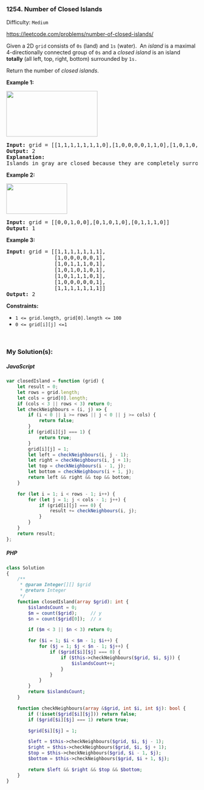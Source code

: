 ### 1254. Number of Closed Islands

Difficulty: `Medium`

https://leetcode.com/problems/number-of-closed-islands/

<p>Given a 2D&nbsp;<code>grid</code> consists of <code>0s</code> (land)&nbsp;and <code>1s</code> (water).&nbsp; An <em>island</em> is a maximal 4-directionally connected group of <code><font face="monospace">0</font>s</code> and a <em>closed island</em>&nbsp;is an island <strong>totally</strong>&nbsp;(all left, top, right, bottom) surrounded by <code>1s.</code></p>

<p>Return the number of <em>closed islands</em>.</p>

<p><strong class="example">Example 1:</strong></p>

<p><img alt="" src="https://assets.leetcode.com/uploads/2019/10/31/sample_3_1610.png" style="width: 240px; height: 120px;"></p>

<pre><strong>Input:</strong> grid = [[1,1,1,1,1,1,1,0],[1,0,0,0,0,1,1,0],[1,0,1,0,1,1,1,0],[1,0,0,0,0,1,0,1],[1,1,1,1,1,1,1,0]]
<strong>Output:</strong> 2
<strong>Explanation:</strong> 
Islands in gray are closed because they are completely surrounded by water (group of 1s).</pre>

<p><strong class="example">Example 2:</strong></p>
<p><img alt="" src="https://assets.leetcode.com/uploads/2019/10/31/sample_4_1610.png" style="width: 160px; height: 80px;"></p>
<pre><strong>Input:</strong> grid = [[0,0,1,0,0],[0,1,0,1,0],[0,1,1,1,0]]
<strong>Output:</strong> 1
</pre>

<p><strong class="example">Example 3:</strong></p>

<pre><strong>Input:</strong> grid = [[1,1,1,1,1,1,1],
&nbsp;              [1,0,0,0,0,0,1],
&nbsp;              [1,0,1,1,1,0,1],
&nbsp;              [1,0,1,0,1,0,1],
&nbsp;              [1,0,1,1,1,0,1],
&nbsp;              [1,0,0,0,0,0,1],
               [1,1,1,1,1,1,1]]
<strong>Output:</strong> 2
</pre>

<p><strong>Constraints:</strong></p>

<ul>
	<li><code>1 &lt;= grid.length, grid[0].length &lt;= 100</code></li>
	<li><code>0 &lt;= grid[i][j] &lt;=1</code></li>
</ul>
<p>&nbsp;</p>

### My Solution(s):

##### JavaScript

```js
var closedIsland = function (grid) {
    let result = 0;
    let rows = grid.length;
    let cols = grid[0].length;
    if (cols < 3 || rows < 3) return 0;
    let checkNeighbours = (i, j) => {
        if (i < 0 || i >= rows || j < 0 || j >= cols) {
            return false;
        }
        if (grid[i][j] === 1) {
            return true;
        }
        grid[i][j] = 1;
        let left = checkNeighbours(i, j - 1);
        let right = checkNeighbours(i, j + 1);
        let top = checkNeighbours(i - 1, j);
        let bottom = checkNeighbours(i + 1, j);
        return left && right && top && bottom;
    }

    for (let i = 1; i < rows - 1; i++) {
        for (let j = 1; j < cols - 1; j++) {
            if (grid[i][j] === 0) {
                result += checkNeighbours(i, j);
            }
        }
    }
    return result;
};
```

##### PHP

```php
class Solution
{
    /**
     * @param Integer[][] $grid
     * @return Integer
     */
    function closedIsland(array $grid): int {
        $islandsCount = 0;
        $m = count($grid);     // y
        $n = count($grid[0]);  // x

        if ($m < 3 || $n < 3) return 0;

        for ($i = 1; $i < $m - 1; $i++) {
            for ($j = 1; $j < $n - 1; $j++) {
                if ($grid[$i][$j] === 0) {
                    if ($this->checkNeighbours($grid, $i, $j)) {
                        $islandsCount++;
                    }
                }
            }
        }
        return $islandsCount;
    }

    function checkNeighbours(array &$grid, int $i, int $j): bool {
        if (!isset($grid[$i][$j])) return false;
        if ($grid[$i][$j] === 1) return true;

        $grid[$i][$j] = 1;

        $left = $this->checkNeighbours($grid, $i, $j - 1);
        $right = $this->checkNeighbours($grid, $i, $j + 1);
        $top = $this->checkNeighbours($grid, $i - 1, $j);
        $bottom = $this->checkNeighbours($grid, $i + 1, $j);

        return $left && $right && $top && $bottom;
    }
}
```


